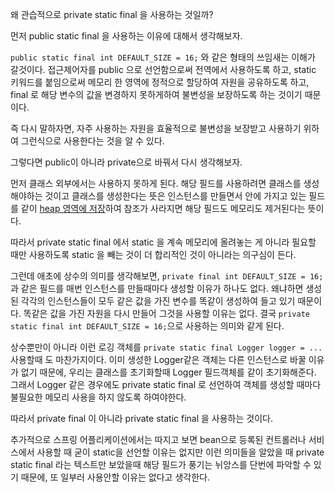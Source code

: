 왜 관습적으로 private static final 을 사용하는 것일까?

먼저 public static final 을 사용하는 이유에 대해서 생각해보자.

`public static final int DEFAULT_SIZE = 16;` 와 같은 형태의 쓰임새는 이해가 갈것이다.
접근제어자를 public 으로 선언함으로써 전역에서 사용하도록 하고, static 키워드를 붙임으로써 메모리 한 영역에 정적으로 할당하여 자원을 공유하도록 하고, final 로 해당 변수의 값을 변경하지 못하게하여 불변성을 보장하도록 하는 것이기 때문이다.

즉 다시 말하자면, 자주 사용하는 자원을 효율적으로 불변성을 보장받고 사용하기 위하여 그런식으로 사용한다는 것을 알 수 있다.

그렇다면 public이 아니라 private으로 바꿔서 다시 생각해보자.

먼저 클래스 외부에서는 사용하지 못하게 된다. 해당 필드를 사용하려면 클래스를 생성해야하는 것이고 클래스를 생성한다는 뜻은 인스턴스를 만들면서 안에 가지고 있는 필드를 같이 [heap 영역에 저장](https://raw.githubusercontent.com/kyupid/blog-code/main/img/2022-11-10_11-06-30.png)하여 참조가 사라지면 해당 필드도 메모리도 제거된다는 뜻이다.

따라서 private static final 에서 static 을 계속 메모리에 올려놓는 게 아니라 필요할 때만 사용하도록 static 을 빼는 것이 더 합리적인 것이 아니라는 의구심이 든다.

그런데 애초에 상수의 의미를 생각해보면, `private final int DEFAULT_SIZE = 16;` 과 같은 필드를 매번 인스턴스를 만들때마다 생성할 이유가 하나도 없다. 왜냐하면 생성된 각각의 인스턴스들이 모두 같은 값을 가진 변수를 똑같이 생성하여 들고 있기 때문이다. 똑같은 값을 가진 자원을 다시 만들어 그것을 사용할 이유는 없다.
결국 `private static final int DEFAULT_SIZE = 16;`으로 사용하는 의미와 같게 된다.

상수뿐만이 아니라 이런 로깅 객체를 `private static final Logger logger = ...` 사용할때 도 마찬가지이다.
이미 생성한 Logger같은 객체는 다른 인스턴스로 바꿀 이유가 없기 때문에, 우리는 클래스를 초기화할때 Logger 필드객체를 같이 초기화해준다.
그래서 Logger 같은 경우에도 private static final 로 선언하여 객체를 생성할 때마다 불필요한 메모리 사용을 하지 않도록 하여야한다.

따라서 private final 이 아니라 private static final 을 사용하는 것이다.

추가적으로 스프링 어플리케이션에서는 따지고 보면 bean으로 등록된 컨트롤러나 서비스에서 사용할 때 굳이 static을 선언할 이유는 없지만 이런 의미들을 알았을 때 private static final 라는 텍스트만 보았을때 해당 필드가 풍기는 뉘앙스를 단번에 파악할 수 있기 때문에, 또 일부러 사용안할 이유는 없다고 생각한다.



